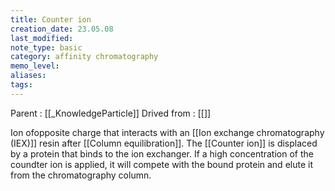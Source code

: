```yaml
---
title: Counter ion
creation_date: 23.05.08
last_modified: 
note_type: basic
category: affinity chromatography
memo_level: 
aliases: 
tags:
---
```


Parent : [[_KnowledgeParticle]]
Drived from : [[]]

Ion ofopposite charge that interacts with an [[Ion exchange chromatography (IEX)]] resin after [[Column equilibration]]. The [[Counter ion]] is displaced by a protein that binds to the ion exchanger. If a high concentration of the coundter ion is applied, it will compete with the bound protein and elute it from the chromatography column.